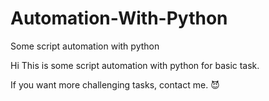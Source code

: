 # Automation-With-Python
Some script automation with python 

Hi This is some script automation with python for  basic task.

If you want more challenging tasks, contact me. 😈
